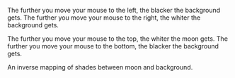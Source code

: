 The further you move your mouse to the left, the blacker the background gets.
The further you move your mouse to the right, the whiter the background gets.

The further you move your mouse to the top, the whiter the moon gets.
The further you move your mouse to the bottom, the blacker the background gets.

An inverse mapping of shades between moon and background.
